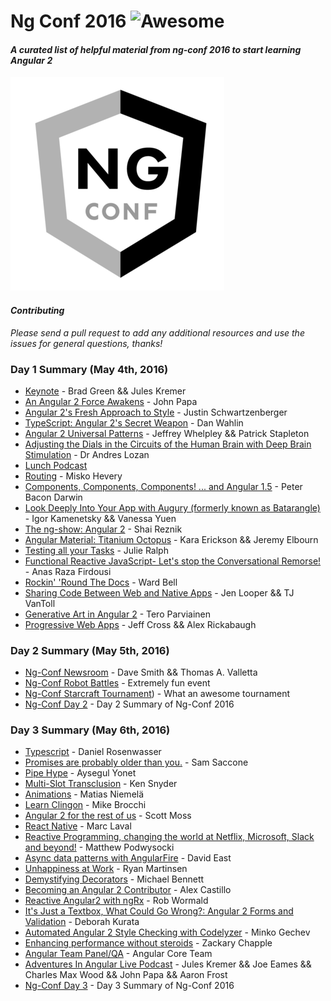 # Ng Conf 2016 ![Awesome](https://cdn.rawgit.com/sindresorhus/awesome/d7305f38d29fed78fa85652e3a63e154dd8e8829/media/badge.svg)

#### *A curated list of helpful material from ng-conf 2016 to start learning Angular 2*

![Ng Conf 2016](/assets/ng_conf_2016.png)

#### *Contributing*
*Please send a pull request to add any additional resources and use the issues for general questions, thanks!*

### Day 1 Summary (May 4th, 2016)
* [Keynote](https://www.youtube.com/watch?v=gdlpE9vPQFs&list=PLOETEcp3DkCq788xapkP_OU-78jhTf68j&index=6) - Brad Green && Jules Kremer
* [An Angular 2 Force Awakens](https://www.youtube.com/watch?v=WAPQF_GA7Qg&list=PLOETEcp3DkCq788xapkP_OU-78jhTf68j&index=2) - John Papa
* [Angular 2's Fresh Approach to Style](https://www.youtube.com/watch?v=J5Bvy4KhIs0&index=1&list=PLOETEcp3DkCq788xapkP_OU-78jhTf68j) - Justin Schwartzenberger
* [TypeScript: Angular 2's Secret Weapon](https://www.youtube.com/watch?v=e3djIqAGqZo&index=3&list=PLOETEcp3DkCq788xapkP_OU-78jhTf68j) - Dan Wahlin
* [Angular 2 Universal Patterns](https://www.youtube.com/watch?v=TCj_oC3m6_U&index=5&list=PLOETEcp3DkCq788xapkP_OU-78jhTf68j) - Jeffrey Whelpley && Patrick Stapleton  
* [Adjusting the Dials in the Circuits of the Human Brain with Deep Brain Stimulation](https://www.youtube.com/watch?v=IEMLGrKJeK0&index=4&list=PLOETEcp3DkCq788xapkP_OU-78jhTf68j) - Dr Andres Lozan 
* [Lunch Podcast](https://www.youtube.com/watch?v=H2PKS8GMsn0&list=PLOETEcp3DkCq788xapkP_OU-78jhTf68j&index=7)
* [Routing](https://www.youtube.com/watch?v=d8yAdeshpcw&list=PLOETEcp3DkCq788xapkP_OU-78jhTf68j&index=9) - Misko Hevery
* [Components, Components, Components! ... and Angular 1.5](https://www.youtube.com/watch?v=AMwjDibFxno&list=PLOETEcp3DkCq788xapkP_OU-78jhTf68j&index=8) - Peter Bacon Darwin 
* [Look Deeply Into Your App with Augury (formerly known as Batarangle)](https://www.youtube.com/watch?v=b1YV9vJKXEA&list=PLOETEcp3DkCq788xapkP_OU-78jhTf68j&index=10) - Igor Kamenetsky && Vanessa Yuen
* [The ng-show: Angular 2](https://www.youtube.com/watch?v=aSFfLVxT5vA&list=PLOETEcp3DkCq788xapkP_OU-78jhTf68j&index=11) - Shai Reznik  
* [Angular Material: Titanium Octopus](https://www.youtube.com/watch?v=rRiV_b3WsoY&index=12&list=PLOETEcp3DkCq788xapkP_OU-78jhTf68j) - Kara Erickson && Jeremy Elbourn  
* [Testing all your Tasks](https://www.youtube.com/watch?v=DltUEDy7ItY&list=PLOETEcp3DkCq788xapkP_OU-78jhTf68j&index=13) - Julie Ralph
* [Functional Reactive JavaScript- Let's stop the Conversational Remorse!]() - Anas Raza Firdousi
* [Rockin' 'Round The Docs](https://www.youtube.com/watch?v=hAA6rk71ZqI&list=PLOETEcp3DkCq788xapkP_OU-78jhTf68j&index=14) - Ward Bell
* [Sharing Code Between Web and Native Apps](https://www.youtube.com/watch?v=R3nyG2xtzeQ&list=PLOETEcp3DkCq788xapkP_OU-78jhTf68j&index=16) - Jen Looper && TJ VanToll  
* [Generative Art in Angular 2](https://www.youtube.com/watch?v=vsl5O4ps7LE&list=PLOETEcp3DkCq788xapkP_OU-78jhTf68j&index=17) - Tero Parviainen
* [Progressive Web Apps](https://www.youtube.com/watch?v=wLWVASD0dvU&index=18&list=PLOETEcp3DkCq788xapkP_OU-78jhTf68j) - Jeff Cross && Alex Rickabaugh  

### Day 2 Summary (May 5th, 2016)
* [Ng-Conf Newsroom](https://www.youtube.com/watch?v=_ubji2Y1ysY) - Dave Smith && Thomas A. Valletta
* [Ng-Conf Robot Battles](https://www.youtube.com/watch?v=Bb-IfZcNxYQ) - Extremely fun event
* [Ng-Conf Starcraft Tournament](https://www.youtube.com/watch?v=i3JyEZt68Nk)) - What an awesome tournament
* [Ng-Conf Day 2](https://www.youtube.com/watch?v=bSssb9AmiJU) - Day 2 Summary of Ng-Conf 2016

### Day 3 Summary (May 6th, 2016)
* [Typescript](https://www.youtube.com/watch?v=dzPjBWLdGz0) - Daniel Rosenwasser
* [Promises are probably older than you.](https://www.youtube.com/watch?v=24FzHoAVC10) - Sam Saccone
* [Pipe Hype](https://www.youtube.com/watch?v=joSHg-4ZBZ8) - Aysegul Yonet
* [Multi-Slot Transclusion](https://www.youtube.com/watch?v=59IY2MIl5u0) - Ken Snyder
* [Animations](https://www.youtube.com/watch?v=Hr4IKlr9mhg) - Matias Niemelä
* [Learn Clingon](https://www.youtube.com/watch?v=wHZe6gGI5RY) - Mike Brocchi
* [Angular 2 for the rest of us](https://www.youtube.com/watch?v=GE5gZX6V6Zs) - Scott Moss
* [React Native](https://www.youtube.com/watch?v=yDbaihb1eIs) - Marc Laval
* [Reactive Programming, changing the world at Netflix, Microsoft, Slack and beyond!](https://www.youtube.com/watch?v=yEeDbHvg1vQ) - Matthew Podwysocki
* [Async data patterns with AngularFire](https://www.youtube.com/watch?v=oLG5TXLeuHQ) - David East
* [Unhappiness at Work](https://www.youtube.com/watch?v=cGnU3GaALOQ) - Ryan Martinsen
* [Demystifying Decorators](https://www.youtube.com/watch?v=Drt0S6rrZ9I) - Michael Bennett
* [Becoming an Angular 2 Contributor](https://www.youtube.com/watch?v=a_GOe6reTnU) - Alex Castillo
* [Reactive Angular2 with ngRx](https://www.youtube.com/watch?v=mhA7zZ23Odw) - Rob Wormald
* [It's Just a Textbox, What Could Go Wrong?: Angular 2 Forms and Validation](https://www.youtube.com/watch?v=ihYc9y7dQA0) - Deborah Kurata
* [Automated Angular 2 Style Checking with Codelyzer](https://www.youtube.com/watch?v=bci-Z6nURgE) - Minko Gechev
* [Enhancing performance without steroids](https://www.youtube.com/watch?v=jxt8qe6DSOw) - Zackary Chapple
* [Angular Team Panel/QA](https://www.youtube.com/watch?v=byoL6epzLKM) - Angular Core Team
* [Adventures In Angular Live Podcast](https://www.youtube.com/watch?v=v09v_kC6mR8) - Jules Kremer && Joe Eames && Charles Max Wood && John Papa && Aaron Frost
* [Ng-Conf Day 3](https://www.youtube.com/watch?v=kJ6LVmQ6z0M) - Day 3 Summary of Ng-Conf 2016
